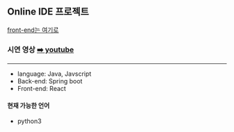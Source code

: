 ## Online IDE 프로젝트
[front-end는 여기로](https://github.com/mardi2020/code_compiler)
### 시연 영상 [➡️ youtube](https://www.youtube.com/watch?v=v4ew9DC8pyE)
------
- language: Java, Javscript<br>
- Back-end: Spring boot<br>
- Front-end: React<br>


#### 현재 가능한 언어
- python3